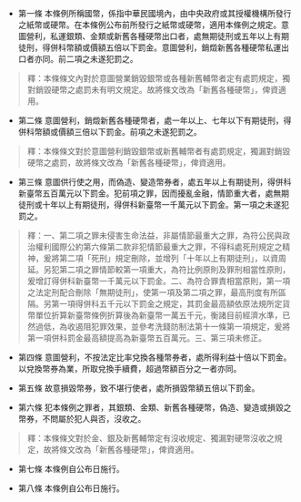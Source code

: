 * 第一條 本條例所稱國幣，係指中華民國境內，由中央政府或其授權機構所發行之紙幣或硬幣。在本條例公布前所發行之紙幣或硬幣，適用本條例之規定。意圖營利，私運銀類、金類或新舊各種硬幣出口者，處無期徒刑或五年以上有期徒刑，得併科幣額或價額五倍以下罰金。意圖營利，銷燬新舊各種硬幣私運出口者亦同。前二項之未遂犯罰之。

> 釋：本條條文內對於意圖營業銷毀銀幣或各種新舊輔幣者定有處罰規定，獨對銷毀硬幣之處罰未有明文規定。故將條文改為「新舊各種硬幣」，俾資適用。

* 第二條 意圖營利，銷燬新舊各種硬幣者，處一年以上、七年以下有期徒刑，得併科幣額或價額三倍以下罰金。前項之未遂犯罰之。

> 釋：本條條文對於意圖營利銷毀銀幣或新舊輔幣者有處罰規定，獨漏對銷毀硬幣之處罰，故將條文改為「新舊各種硬幣」，俾資適用。

* 第三條 意圖供行使之用，而偽造、變造幣券者，處五年以上有期徒刑，得併科新臺幣五百萬元以下罰金。犯前項之罪，因而擾亂金融，情節重大者，處無期徒刑或十年以上有期徒刑，得併科新臺幣一千萬元以下罰金。第一項之未遂犯罰之。

> 釋：一、第二項之罪未侵害生命法益，非屬情節最重大之罪，為符公民與政治權利國際公約第六條第二款非犯情節最重大之罪，不得科處死刑規定之精神，爰將第二項「死刑」規定刪除，並增列「十年以上有期徒刑」，以資周延。另犯第二項之罪情節較第一項重大，為符比例原則及罪刑相當性原則，爰增訂得併科新臺幣一千萬元以下罰金。二、為符合罪責相當原則，第一項之法定刑配合刪除「無期徒刑」，使第一項及第二項之罪，最高刑度有所區隔。另第一項得併科五千元以下罰金之規定，其罰金最高額依原法規所定貨幣單位折算新臺幣條例折算後為新臺幣一萬五千元，衡諸目前經濟水準，已然過低，為收遏阻犯罪效果，並參考洗錢防制法第十一條第一項規定，爰將第一項併科罰金最高額提高為新臺幣五百萬元。三、第三項未修正。

* 第四條 意圖營利，不按法定比率兌換各種幣券者，處所得利益十倍以下罰金。以兌換幣券為業，所取兌換手續費，超過幣額百分之一者亦同。

* 第五條 故意損毀幣券，致不堪行使者，處所損毀幣額五倍以下罰金。

* 第六條 犯本條例之罪者，其銀類、金類、新舊各種硬幣，偽造、變造或損毀之幣券，不問屬於犯人與否，沒收之。

> 釋：本條條文對於金、銀及新舊輔幣定有沒收規定、獨漏對硬幣沒收之規定，故將條文改為「新舊各種硬幣」，俾資適用。

* 第七條 本條例自公布日施行。

* 第八條 本條例自公布日施行。

